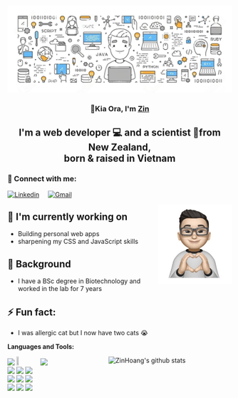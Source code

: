 <!-- My title -->
<p align ="center">
  <img width=800 height=195 src="./banner.jpeg" alt='my banner'>
</p>

<h3 align="center">
  👋Kia Ora, I'm <a href="https://zinhoang.github.io/">Zin</a>
</h3> 

<h2 align="center">
  I'm a web developer 💻 and a scientist 🔬from New Zealand,<br> born & raised in Vietnam
</h2> 

### 🤝 Connect with me:
[![Linkedin](https://img.shields.io/badge/-LinkedIn-blue?style=flat&logo=Linkedin&logoColor=white)](https://www.linkedin.com/in/zinhoang/) &nbsp; &nbsp;
[![Gmail](https://img.shields.io/badge/-Gmail-c14438?style=flat&logo=Gmail&logoColor=white)](mailto:hoang.mantue@gmail.com)

<img width="33%" align="right" alt="My Avatar" src="./My Ava.jpg" />

## 🔭 I'm currently working on
- Building personal web apps
- sharpening my CSS and JavaScript skills
<!-- ## 🌱 💼I’m currently learning 
- JavaScript
- SQLite -->

##  🌱 Background
- I have a BSc degree in Biotechnology and worked in the lab for 7 years

## ⚡ Fun fact: 
- I was allergic cat but I now have two cats :sob:


**Languages and Tools:**
<p>
  <a href="https://github.com/ZinHoang/handle-path-oz">
    <img width="55%" align="right" alt="ZinHoang's github stats" src="https://github-readme-stats.vercel.app/api?username=ZinHoang&show_icons=true&hide_border=true" />
  </a>

<code><img width="10%" src="https://www.vectorlogo.zone/logos/w3_html5/w3_html5-ar21.svg"></code>
<code><img width="10%" height="10%" src="https://www.vectorlogo.zone/logos/javascript/javascript-ar21.svg"></code>
<code><img width="10%" src="https://www.vectorlogo.zone/logos/w3_css/w3_css-ar21.svg"></code>
  <br />
<code><img width="10%" src="https://www.vectorlogo.zone/logos/nodejs/nodejs-ar21.svg"></code>
<code><img width="10%" src="https://www.vectorlogo.zone/logos/handlebarsjs/handlebarsjs-ar21.svg"></code>
<code><img width="10%" src="https://www.vectorlogo.zone/logos/json/json-ar21.svg"></code>
<br />
<code><img width="10%" src="https://www.vectorlogo.zone/logos/expressjs/expressjs-ar21.svg"></code>
<code><img width="10%" src="https://www.vectorlogo.zone/logos/java/java-ar21.svg"></code>
<code><img width="10%" src="https://www.vectorlogo.zone/logos/jestjsio/jestjsio-ar21.svg"></code>
  <br />
<code><img width="10%" src="https://www.vectorlogo.zone/logos/npmjs/npmjs-ar21.svg"></code>
<code><img width="10%" src="https://www.vectorlogo.zone/logos/reactjs/reactjs-ar21.svg"></code>
<code><img width="10%" src="https://www.vectorlogo.zone/logos/sqlite/sqlite-ar21.svg"></code>
  <br />
</p>



<!-- This readme was inspired by Murillo Comino - https://github.com/onimur and Yu Shi https://github.com/yushi1007 -->

